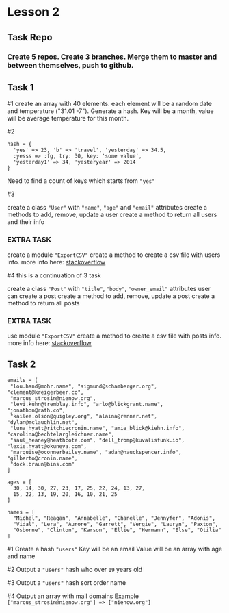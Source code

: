 # Lesson 2

## Task Repo

### Create 5 repos. Create 3 branches. Merge them to master and between themselves, push to github.

## Task 1

#1
create an array with 40 elements. each element will be a random date and temperature ("31.01  -7").
Generate a hash. Key will be a month, value will be average temperature for this month.

#2

```
hash = {
  'yes' => 23, 'b' => 'travel', 'yesterday' => 34.5,
  :yesss => :fg, try: 30, key: 'some value',
  'yesterday1' => 34, 'yesteryear' => 2014
}
```

Need to find a count of keys which starts from ```"yes"```

#3

create a class ```"User"``` with ```"name"```, ```"age"``` and ```"email"``` attributes
create a methods to add, remove, update a user
create a method to return all users and their info

### EXTRA TASK

create a module ```"ExportCSV"```
create a method to create a csv file with users info.
more info here: [stackoverflow](https://stackoverflow.com/a/19694973)

#4 this is a continuation of 3 task

create a class ```"Post"``` with ```"title"```, ```"body"```, ```"owner_email"``` attributes
user can create a post
create a method to add, remove, update a post
create a method to return all posts


### EXTRA TASK

use module ```"ExportCSV"```
create a method to create a csv file with posts info.
more info here: [stackoverflow](https://stackoverflow.com/a/19694973)


## Task 2

```
emails = [
 "lou.hand@mohr.name", "sigmund@schamberger.org", "clement@kreigerbeer.co",
 "marcus_strosin@nienow.org",
 "levi.kuhn@tremblay.info", "arlo@blickgrant.name", "jonathon@rath.co",
 "kailee.olson@quigley.org", "alaina@renner.net", "dylan@mclaughlin.net",
 "luna_hyatt@ritchiecronin.name", "amie_blick@kiehn.info", "carolina@bechtelargleichner.name",
 "saul_heaney@heathcote.com", "dell_tromp@kuvalisfunk.io", "lexie.hyatt@okuneva.com",
 "marquise@oconnerbailey.name", "adah@hauckspencer.info", "gilberto@cronin.name",
 "dock.braun@bins.com"
]
```
```
ages = [
  30, 14, 30, 27, 23, 17, 25, 22, 24, 13, 27,
  15, 22, 13, 19, 20, 16, 10, 21, 25
]
```
```
names = [
  "Michel", "Reagan", "Annabelle", "Chanelle", "Jennyfer", "Adonis",
  "Vidal", "Lera", "Aurore", "Garrett", "Vergie", "Lauryn", "Paxton",
  "Osborne", "Clinton", "Karson", "Ellie", "Hermann", "Else", "Otilia"
]
```

#1
Create a hash ```"users"```
Key will be an email
Value will be an array with age and name



#2
Output a ```"users"``` hash who over ```19``` years old



#3
Output a ```"users"``` hash sort order name



#4
Output an array with mail domains
Example ```["marcus_strosin@nienow.org"] => ["nienow.org"]```